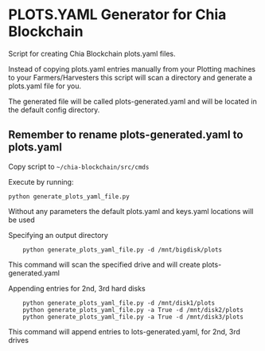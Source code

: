 # PLOTS.YAML Generator for Chia Blockchain

Script for creating Chia Blockchain plots.yaml files.

Instead of copying plots.yaml entries manually from your Plotting machines to your Farmers/Harvesters this script will scan a directory and generate a plots.yaml file for you.

The generated file will be called plots-generated.yaml and will be located in the default config directory.
## Remember to rename plots-generated.yaml to plots.yaml

Copy script to `~/chia-blockchain/src/cmds`

Execute by running: 
```
python generate_plots_yaml_file.py 
```
Without any parameters the default plots.yaml and keys.yaml locations will be used

Specifying an output directory
```
    python generate_plots_yaml_file.py -d /mnt/bigdisk/plots
```    
This command will scan the specified drive and will create plots-generated.yaml

Appending entries for 2nd, 3rd hard disks
```
    python generate_plots_yaml_file.py -d /mnt/disk1/plots
    python generate_plots_yaml_file.py -a True -d /mnt/disk2/plots
    python generate_plots_yaml_file.py -a True -d /mnt/disk3/plots
```    
This command will append entries to lots-generated.yaml, for 2nd, 3rd drives

